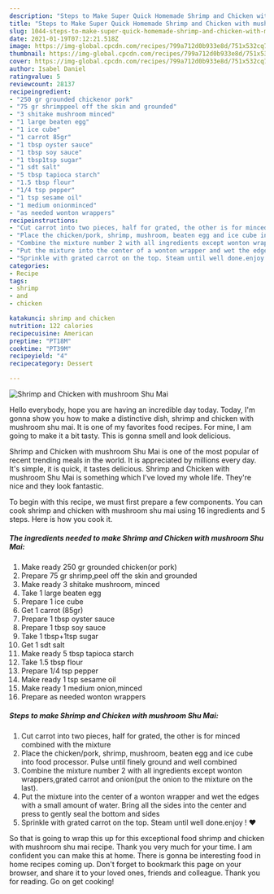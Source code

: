 ```yaml
---
description: "Steps to Make Super Quick Homemade Shrimp and Chicken with mushroom Shu Mai"
title: "Steps to Make Super Quick Homemade Shrimp and Chicken with mushroom Shu Mai"
slug: 1044-steps-to-make-super-quick-homemade-shrimp-and-chicken-with-mushroom-shu-mai
date: 2021-01-19T07:12:21.518Z
image: https://img-global.cpcdn.com/recipes/799a712d0b933e8d/751x532cq70/shrimp-and-chicken-with-mushroom-shu-mai-recipe-main-photo.jpg
thumbnail: https://img-global.cpcdn.com/recipes/799a712d0b933e8d/751x532cq70/shrimp-and-chicken-with-mushroom-shu-mai-recipe-main-photo.jpg
cover: https://img-global.cpcdn.com/recipes/799a712d0b933e8d/751x532cq70/shrimp-and-chicken-with-mushroom-shu-mai-recipe-main-photo.jpg
author: Isabel Daniel
ratingvalue: 5
reviewcount: 28137
recipeingredient:
- "250 gr grounded chickenor pork"
- "75 gr shrimppeel off the skin and grounded"
- "3 shitake mushroom minced"
- "1 large beaten egg"
- "1 ice cube"
- "1 carrot 85gr"
- "1 tbsp oyster sauce"
- "1 tbsp soy sauce"
- "1 tbsp1tsp sugar"
- "1 sdt salt"
- "5 tbsp tapioca starch"
- "1.5 tbsp flour"
- "1/4 tsp pepper"
- "1 tsp sesame oil"
- "1 medium onionminced"
- "as needed wonton wrappers"
recipeinstructions:
- "Cut carrot into two pieces, half for grated, the other is for minced combined with the mixture"
- "Place the chicken/pork, shrimp, mushroom, beaten egg and ice cube into food processor. Pulse until finely ground and well combined"
- "Combine the mixture number 2 with all ingredients except wonton wrappers,grated carrot and onion(put the onion to the mixture on the last)."
- "Put the mixture into the center of a wonton wrapper and wet the edges with a small amount of water. Bring all the sides into the center and press to gently seal the bottom and sides"
- "Sprinkle with grated carrot on the top. Steam until well done.enjoy ! ♥️"
categories:
- Recipe
tags:
- shrimp
- and
- chicken

katakunci: shrimp and chicken 
nutrition: 122 calories
recipecuisine: American
preptime: "PT18M"
cooktime: "PT39M"
recipeyield: "4"
recipecategory: Dessert

---
```



![Shrimp and Chicken with mushroom Shu Mai](https://img-global.cpcdn.com/recipes/799a712d0b933e8d/751x532cq70/shrimp-and-chicken-with-mushroom-shu-mai-recipe-main-photo.jpg)

Hello everybody, hope you are having an incredible day today. Today, I'm gonna show you how to make a distinctive dish, shrimp and chicken with mushroom shu mai. It is one of my favorites food recipes. For mine, I am going to make it a bit tasty. This is gonna smell and look delicious.

Shrimp and Chicken with mushroom Shu Mai is one of the most popular of recent trending meals in the world. It is appreciated by millions every day. It's simple, it is quick, it tastes delicious. Shrimp and Chicken with mushroom Shu Mai is something which I've loved my whole life. They're nice and they look fantastic.




To begin with this recipe, we must first prepare a few components. You can cook shrimp and chicken with mushroom shu mai using 16 ingredients and 5 steps. Here is how you cook it.

<!--inarticleads1-->

##### The ingredients needed to make Shrimp and Chicken with mushroom Shu Mai:

1. Make ready 250 gr grounded chicken(or pork)
1. Prepare 75 gr shrimp,peel off the skin and grounded
1. Make ready 3 shitake mushroom, minced
1. Take 1 large beaten egg
1. Prepare 1 ice cube
1. Get 1 carrot (85gr)
1. Prepare 1 tbsp oyster sauce
1. Prepare 1 tbsp soy sauce
1. Take 1 tbsp+1tsp sugar
1. Get 1 sdt salt
1. Make ready 5 tbsp tapioca starch
1. Take 1.5 tbsp flour
1. Prepare 1/4 tsp pepper
1. Make ready 1 tsp sesame oil
1. Make ready 1 medium onion,minced
1. Prepare as needed wonton wrappers




<!--inarticleads2-->

##### Steps to make Shrimp and Chicken with mushroom Shu Mai:

1. Cut carrot into two pieces, half for grated, the other is for minced combined with the mixture
1. Place the chicken/pork, shrimp, mushroom, beaten egg and ice cube into food processor. Pulse until finely ground and well combined
1. Combine the mixture number 2 with all ingredients except wonton wrappers,grated carrot and onion(put the onion to the mixture on the last).
1. Put the mixture into the center of a wonton wrapper and wet the edges with a small amount of water. Bring all the sides into the center and press to gently seal the bottom and sides
1. Sprinkle with grated carrot on the top. Steam until well done.enjoy ! ♥️




So that is going to wrap this up for this exceptional food shrimp and chicken with mushroom shu mai recipe. Thank you very much for your time. I am confident you can make this at home. There is gonna be interesting food in home recipes coming up. Don't forget to bookmark this page on your browser, and share it to your loved ones, friends and colleague. Thank you for reading. Go on get cooking!
